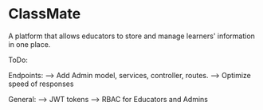 # ClassMate
A platform that allows educators to store and manage learners' information in one place.

ToDo:

Endpoints:
--> Add Admin model, services, controller, routes.
--> Optimize speed of responses

General:
--> JWT tokens
--> RBAC for Educators and Admins